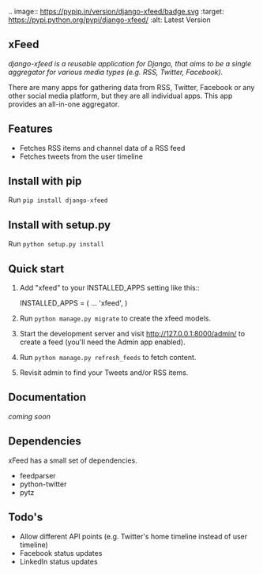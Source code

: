 .. image:: https://pypip.in/version/django-xfeed/badge.svg
    :target: https://pypi.python.org/pypi/django-xfeed/
    :alt: Latest Version
    
xFeed
-----------
*django-xfeed is a reusable application for Django, that aims to be a single aggregator for various media types (e.g. RSS, Twitter, Facebook).*

There are many apps for gathering data from RSS, Twitter, Facebook or any other social media platform, but they are all individual apps. This app provides an all-in-one aggregator.

Features
-----------
* Fetches RSS items and channel data of a RSS feed
* Fetches tweets from the user timeline

Install with pip
-----------
Run `pip install django-xfeed`

Install with setup.py
-----------
Run `python setup.py install`

Quick start
-----------
1. Add "xfeed" to your INSTALLED_APPS setting like this::

    INSTALLED_APPS = (
        ...
        'xfeed',
    )

2. Run `python manage.py migrate` to create the xfeed models.

4. Start the development server and visit http://127.0.0.1:8000/admin/
   to create a feed (you'll need the Admin app enabled).

5. Run `python manage.py refresh_feeds` to fetch content.

6. Revisit admin to find your Tweets and/or RSS items.

Documentation
-----------
*coming soon*

Dependencies
-----------
xFeed has a small set of dependencies.

* feedparser
* python-twitter
* pytz

Todo's
-----------
* Allow different API points (e.g. Twitter's home timeline instead of user timeline)
* Facebook status updates
* LinkedIn status updates
